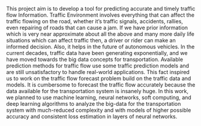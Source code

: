This project aim is to develop a tool for predicting accurate and timely traffic flow Information. Traffic Environment involves everything that can affect the traffic flowing on the road, whether it’s traffic signals, accidents, rallies, even repairing of roads that can cause a jam. If we have prior information which is very near approximate about all the above and many more daily life situations which can affect traffic then, a driver or rider can make an informed decision. Also, it helps in the future of autonomous vehicles. In the current decades, traffic data have been generating exponentially, and we have moved towards the big data concepts for transportation. Available prediction methods for traffic flow use some traffic prediction models and are still unsatisfactory to handle real-world applications. This fact inspired us to work on the traffic flow forecast problem build on the traffic data and models. It is cumbersome to forecast the traffic flow accurately because the data available for the transportation system is insanely huge. In this work, we planned to use machine learning, neural networks, soft computing, and deep learning algorithms to analyze the big-data for the transportation system with much-reduced complexity
and with models of higher possible accuracy and consistent loss estimation in layers of neural networks. 
